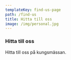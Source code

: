 ```yaml
---
templateKey: find-us-page
path: /find-us
title: Hitta till oss
image: /img/personal.jpg
---
```


### Hitta till oss

Hitta till oss på kungsmässan.
